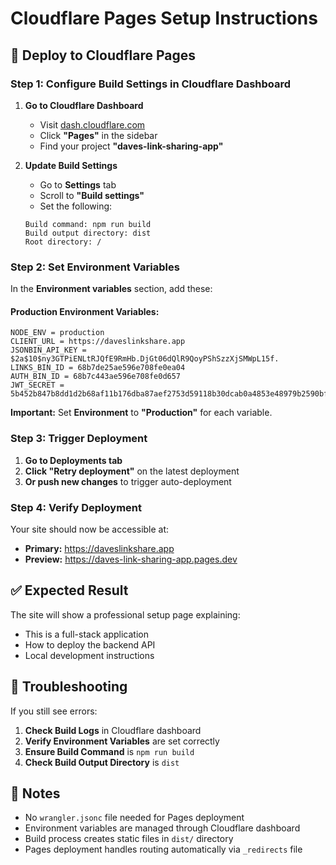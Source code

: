# Cloudflare Pages Setup Instructions

## 🚀 Deploy to Cloudflare Pages

### Step 1: Configure Build Settings in Cloudflare Dashboard

1. **Go to Cloudflare Dashboard**
   - Visit [dash.cloudflare.com](https://dash.cloudflare.com)
   - Click **"Pages"** in the sidebar
   - Find your project **"daves-link-sharing-app"**

2. **Update Build Settings**
   - Go to **Settings** tab
   - Scroll to **"Build settings"**
   - Set the following:

   ```
   Build command: npm run build
   Build output directory: dist
   Root directory: /
   ```

### Step 2: Set Environment Variables

In the **Environment variables** section, add these:

#### Production Environment Variables:
```
NODE_ENV = production
CLIENT_URL = https://daveslinkshare.app
JSONBIN_API_KEY = $2a$10$ny3GTPiENLtRJQfE9RmHb.DjGt06dQlR9QoyPShSzzXjSMWpL15f.
LINKS_BIN_ID = 68b7de25ae596e708fe0ea04
AUTH_BIN_ID = 68b7c443ae596e708fe0d657
JWT_SECRET = 5b452b847b8dd1d2b68af11b176dba87aef2753d59118b30dcab0a4853e48979b2590bfebce52071807ba666d303acb86b17ee0e9256e35082289cf0e420545a
```

**Important:** Set **Environment** to **"Production"** for each variable.

### Step 3: Trigger Deployment

1. **Go to Deployments tab**
2. **Click "Retry deployment"** on the latest deployment
3. **Or push new changes** to trigger auto-deployment

### Step 4: Verify Deployment

Your site should now be accessible at:
- **Primary:** https://daveslinkshare.app
- **Preview:** https://daves-link-sharing-app.pages.dev

## ✅ Expected Result

The site will show a professional setup page explaining:
- This is a full-stack application
- How to deploy the backend API
- Local development instructions

## 🔧 Troubleshooting

If you still see errors:

1. **Check Build Logs** in Cloudflare dashboard
2. **Verify Environment Variables** are set correctly
3. **Ensure Build Command** is `npm run build`
4. **Check Build Output Directory** is `dist`

## 📝 Notes

- No `wrangler.jsonc` file needed for Pages deployment
- Environment variables are managed through Cloudflare dashboard
- Build process creates static files in `dist/` directory
- Pages deployment handles routing automatically via `_redirects` file
